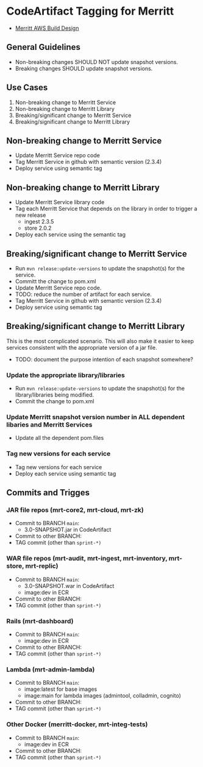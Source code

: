 # CodeArtifact Tagging for Merritt

- [Merritt AWS Build Design](README.md)

## General Guidelines

- Non-breaking changes SHOULD NOT update snapshot versions.
- Breaking changes SHOULD update snapshot versions.


## Use Cases

1. Non-breaking change to Merritt Service
2. Non-breaking change to Merritt Library
3. Breaking/significant change to Merritt Service
4. Breaking/significant change to Merritt Library

## Non-breaking change to Merritt Service
- Update Merritt Service repo code
- Tag Merritt Service in github with semantic version (2.3.4)
- Deploy service using semantic tag

## Non-breaking change to Merritt Library
- Update Merritt Service library code
- Tag each Merritt Service that depends on the library in order to trigger a new release
  - ingest 2.3.5
  - store 2.0.2
- Deploy each service using the semantic tag  

## Breaking/significant change to Merritt Service
- Run `mvn release:update-versions` to update the snapshot(s) for the service.
- Committ the change to pom.xml
- Update Merritt Service repo code.
- TODO: reduce the number of artifact for each service.
- Tag Merritt Service in github with semantic version (2.3.4)
- Deploy service using semantic tag

## Breaking/significant change to Merritt Library
This is the most complicated scenario.  This will also make it easier to keep services consistent with the appropriate version of a jar file.

- TODO: document the purpose intention of each snapshot somewhere?

### Update the appropriate library/libraries
- Run `mvn release:update-versions` to update the snapshot(s) for the library/libraries being modified.
- Commit the change to pom.xml

### Update Merritt snapshot version number in ALL dependent libaries and Merritt Services
- Update all the dependent pom.files

### Tag new versions for each service
- Tag new versions for each service
- Deploy each service using semantic tag

## Commits and Trigges

### JAR file repos (mrt-core2, mrt-cloud, mrt-zk)
- Commit to BRANCH `main`:
  - 3.0-SNAPSHOT.jar in CodeArtifact
- Commit to other BRANCH:
- TAG commit (other than `sprint-*)`
### WAR file repos (mrt-audit, mrt-ingest, mrt-inventory, mrt-store, mrt-replic)
- Commit to BRANCH `main`:
  - 3.0-SNAPSHOT.war in CodeArtifact
  - image:dev in ECR
- Commit to other BRANCH:
- TAG commit (other than `sprint-*)`
### Rails (mrt-dashboard)
- Commit to BRANCH `main`:
  - image:dev in ECR
- Commit to other BRANCH:
- TAG commit (other than `sprint-*)`
### Lambda (mrt-admin-lambda)
- Commit to BRANCH `main`:
  - image:latest for base images  
  - image:main for lambda images (admintool, colladmin, cognito)
- Commit to other BRANCH:
- TAG commit (other than `sprint-*)`
### Other Docker (merritt-docker, mrt-integ-tests)
- Commit to BRANCH `main`:
  - image:dev in ECR    
- Commit to other BRANCH:
- TAG commit (other than `sprint-*)`
